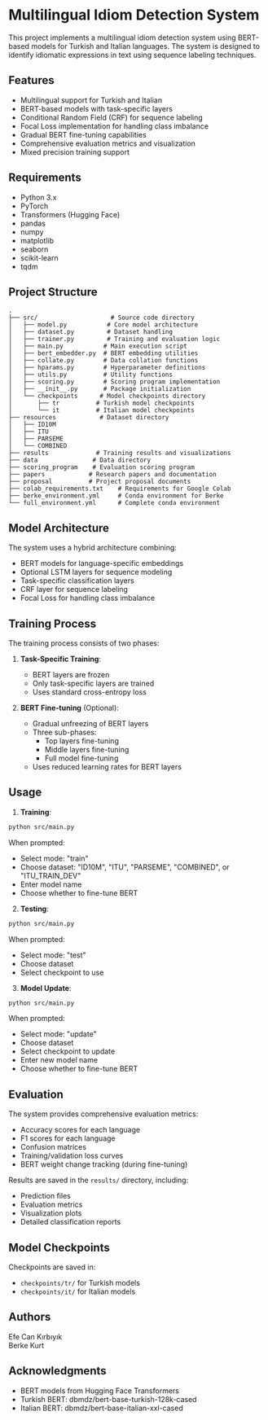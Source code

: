 # Multilingual Idiom Detection System

This project implements a multilingual idiom detection system using BERT-based models for Turkish and Italian languages. The system is designed to identify idiomatic expressions in text using sequence labeling techniques.

## Features

- Multilingual support for Turkish and Italian
- BERT-based models with task-specific layers
- Conditional Random Field (CRF) for sequence labeling
- Focal Loss implementation for handling class imbalance
- Gradual BERT fine-tuning capabilities
- Comprehensive evaluation metrics and visualization
- Mixed precision training support

## Requirements

- Python 3.x
- PyTorch
- Transformers (Hugging Face)
- pandas
- numpy
- matplotlib
- seaborn
- scikit-learn
- tqdm

## Project Structure

```
.
├── src/                    # Source code directory
│   ├── model.py           # Core model architecture
│   ├── dataset.py         # Dataset handling
│   ├── trainer.py         # Training and evaluation logic
│   ├── main.py           # Main execution script
│   ├── bert_embedder.py  # BERT embedding utilities
│   ├── collate.py        # Data collation functions
│   ├── hparams.py        # Hyperparameter definitions
│   ├── utils.py          # Utility functions
│   ├── scoring.py        # Scoring program implementation
│   ├── __init__.py       # Package initialization
│   └── checkpoints      # Model checkpoints directory
│       ├── tr          # Turkish model checkpoints
│       └── it          # Italian model checkpoints
├── resources            # Dataset directory
│   ├── ID10M
│   ├── ITU
│   ├── PARSEME
│   └── COMBINED
├── results             # Training results and visualizations
├── data               # Data directory
├── scoring_program    # Evaluation scoring program
├── papers            # Research papers and documentation
├── proposal          # Project proposal documents
├── colab_requirements.txt    # Requirements for Google Colab
├── berke_environment.yml     # Conda environment for Berke
└── full_environment.yml      # Complete conda environment
```

## Model Architecture

The system uses a hybrid architecture combining:
- BERT models for language-specific embeddings
- Optional LSTM layers for sequence modeling
- Task-specific classification layers
- CRF layer for sequence labeling
- Focal Loss for handling class imbalance

## Training Process

The training process consists of two phases:

1. **Task-Specific Training**:
   - BERT layers are frozen
   - Only task-specific layers are trained
   - Uses standard cross-entropy loss

2. **BERT Fine-tuning** (Optional):
   - Gradual unfreezing of BERT layers
   - Three sub-phases:
     - Top layers fine-tuning
     - Middle layers fine-tuning
     - Full model fine-tuning
   - Uses reduced learning rates for BERT layers

## Usage

1. **Training**:
```bash
python src/main.py
```
When prompted:
- Select mode: "train"
- Choose dataset: "ID10M", "ITU", "PARSEME", "COMBINED", or "ITU_TRAIN_DEV"
- Enter model name
- Choose whether to fine-tune BERT

2. **Testing**:
```bash
python src/main.py
```
When prompted:
- Select mode: "test"
- Choose dataset
- Select checkpoint to use

3. **Model Update**:
```bash
python src/main.py
```
When prompted:
- Select mode: "update"
- Choose dataset
- Select checkpoint to update
- Enter new model name
- Choose whether to fine-tune BERT

## Evaluation

The system provides comprehensive evaluation metrics:
- Accuracy scores for each language
- F1 scores for each language
- Confusion matrices
- Training/validation loss curves
- BERT weight change tracking (during fine-tuning)

Results are saved in the `results/` directory, including:
- Prediction files
- Evaluation metrics
- Visualization plots
- Detailed classification reports

## Model Checkpoints

Checkpoints are saved in:
- `checkpoints/tr/` for Turkish models
- `checkpoints/it/` for Italian models

## Authors

Efe Can Kırbıyık \
Berke Kurt

## Acknowledgments

- BERT models from Hugging Face Transformers
- Turkish BERT: dbmdz/bert-base-turkish-128k-cased
- Italian BERT: dbmdz/bert-base-italian-xxl-cased 